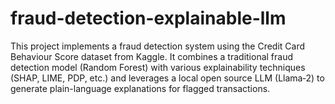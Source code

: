 # fraud-detection-explainable-llm
This project implements a fraud detection system using the Credit Card Behaviour Score dataset from Kaggle. It combines a traditional fraud detection model (Random Forest) with various explainability techniques (SHAP, LIME, PDP, etc.) and leverages a local open source LLM (Llama‑2) to generate plain-language explanations for flagged transactions.
